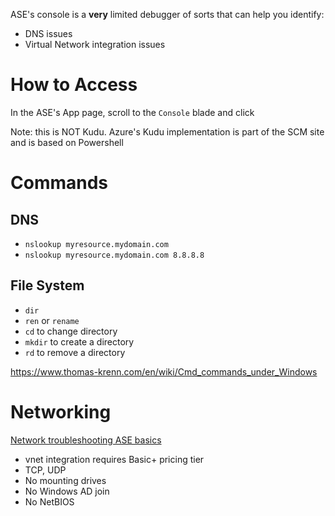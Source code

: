 ASE's console is a **very** limited debugger of sorts that can help you identify:
- DNS issues
- Virtual Network integration issues

# How to Access

In the ASE's App page, scroll to the `Console` blade and click

Note: this is NOT Kudu. Azure's Kudu implementation is part of the SCM site and is based on Powershell

# Commands

## DNS

- `nslookup myresource.mydomain.com`
- `nslookup myresource.mydomain.com 8.8.8.8`

## File System

- `dir` 
- `ren` or `rename`
- `cd` to change directory
- `mkdir` to create a directory
- `rd` to remove a directory

https://www.thomas-krenn.com/en/wiki/Cmd_commands_under_Windows 

# Networking 

[Network troubleshooting ASE basics](https://docs.microsoft.com/en-us/azure/app-service/overview-vnet-integration#troubleshooting)

- vnet integration requires Basic+ pricing tier
- TCP, UDP
- No mounting drives
- No Windows AD join
- No NetBIOS
